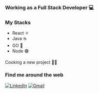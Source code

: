 ### Working as a Full Stack Developer 💻

### My Stacks
- React ⚛️ 
- Java ☕  
- GO 🐹
- Node 🟢

Cooking a new project 🥘👀

### Find me around the web
[![LinkedIn](https://img.shields.io/badge/-LinkedIn-0A66C2?logo=linkedin&logoColor=white&style=flat)](https://www.linkedin.com/in/anthoni-t/)
[![Gmail](https://img.shields.io/badge/-Gmail-EA4335?logo=gmail&logoColor=white&style=flat)](mailto:anthoni.tessaroto@gmail.com)


